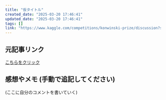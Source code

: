 ```yaml
---
title: "仮タイトル"
created_date: "2025-03-20 17:46:41"
updated_date: "2025-03-20 17:46:41"
tags: []
link: "https://www.kaggle.com/competitions/konwinski-prize/discussion?sort=recent-comments"
---
```

## 元記事リンク
[こちらをクリック](https://www.kaggle.com/competitions/konwinski-prize/discussion?sort=recent-comments)

## 感想やメモ (手動で追記してください)
(ここに自分のコメントを書いていく)
